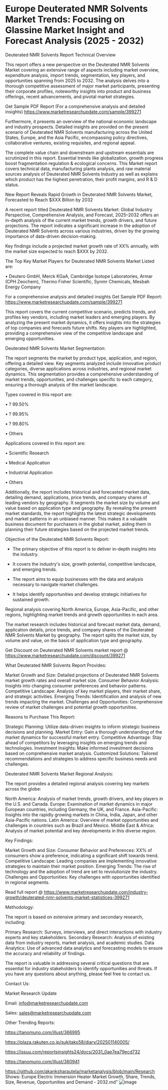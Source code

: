 # Europe Deuterated NMR Solvents Market Trends: Focusing on Glassine Market Insight and Forecast Analysis (2025 - 2032)
Deuterated NMR Solvents Report Technical Overview

This report offers a new perspective on the Deuterated NMR Solvents Market covering an extensive range of aspects including market overview, expenditure analysis, import trends, segmentation, key players, and opportunities spanning from 2025 to 2032. The analysis delves into a thorough competitive assessment of major market participants, presenting their corporate profiles, noteworthy insights into product and business offerings, recent advancements, and pivotal market strategies.

Get Sample PDF Report (For a comprehensive analysis and detailed insights) https://www.marketresearchupdate.com/sample/399271

Furthermore, it presents an overview of the national economic landscape and industry prospects. Detailed insights are provided on the present scenario of Deuterated NMR Solvents manufacturing across the United States, Europe, and the Asia Pacific, encompassing policy directives, collaborative ventures, existing requisites, and regional appeal.

The complete value chain and downstream and upstream essentials are scrutinized in this report. Essential trends like globalization, growth progress boost fragmentation regulation & ecological concerns. This Market report covers technical data, manufacturing plants analysis, and raw material sources analysis of Deuterated NMR Solvents Industry as well as explains which product has the highest penetration, their profit margins, and R & D status.

New Report Reveals Rapid Growth in Deuterated NMR Solvents Market, Forecasted to Reach $XXX Billion by 2032

A recent report titled Deuterated NMR Solvents Market: Global Industry Perspective, Comprehensive Analysis, and Forecast, 2025–2032 offers an in-depth analysis of the current market trends, growth drivers, and future projections. The report indicates a significant increase in the adoption of Deuterated NMR Solvents across various industries, driven by the growing importance of data-driven decision-making.

Key findings include a projected market growth rate of XX% annually, with the market size expected to reach $XXX by 2032.

The Top Key Market Players for Deuterated NMR Solvents Market Listed are:

• Deutero GmbH, Merck KGaA, Cambridge Isotope Laboratories, Armar (CPH Zeochem), Thermo Fisher Scientific, Synmr Chemicals, Mesbah Energy Company

For a comprehensive analysis and detailed insights Get Sample PDF Report: https://www.marketresearchupdate.com/sample/399271

This report covers the current competitive scenario, predicts trends, and profiles key vendors, including market leaders and emerging players. By analyzing the present market dynamics, it offers insights into the strategies of top companies and forecasts future shifts. Key players are highlighted, providing a comprehensive view of the competitive landscape and emerging opportunities.

Deuterated NMR Solvents Market Segmentation:

The report segments the market by product type, application, and region, offering a detailed view. Key segments analyzed include innovative product categories, diverse applications across industries, and regional market dynamics. This segmentation provides a comprehensive understanding of market trends, opportunities, and challenges specific to each category, ensuring a thorough analysis of the market landscape.

Types covered in this report are:

• ? 99.50%

• ? 99.95%

• ? 99.80%

• Others

Applications covered in this report are:

• Scientific Research

• Medical Application

• Industrial Application

• Others

Additionally, the report includes historical and forecasted market data, detailing demand, applications, price trends, and company shares of leading vendors by geography. It segments the market size by volume and value based on application type and geography. By revealing the present market standards, the report highlights the latest strategic developments and market patterns in an unbiased manner. This makes it a valuable business document for purchasers in the global market, aiding them in planning their future strategies based on the projected market trends.

Objective of the Deuterated NMR Solvents Report:

- The primary objective of this report is to deliver in-depth insights into the industry.

- It covers the industry's size, growth potential, competitive landscape, and emerging trends.

- The report aims to equip businesses with the data and analysis necessary to navigate market challenges.

- It helps identify opportunities and develop strategic initiatives for sustained growth.

Regional analysis covering North America, Europe, Asia-Pacific, and other regions, highlighting market trends and growth opportunities in each area.

The market research includes historical and forecast market data, demand, application details, price trends, and company shares of the Deuterated NMR Solvents Market by geography. The report splits the market size, by volume and value, on the basis of application type and geography.

Get Discount on Deuterated NMR Solvents market report @ https://www.marketresearchupdate.com/discount/399271

What Deuterated NMR Solvents Report Provides:

Market Growth and Size: Detailed projections of Deuterated NMR Solvents market growth rates and overall market size.
Consumer Behavior Analysis: Insights into changing consumer preferences and behavior patterns.
Competitive Landscape: Analysis of key market players, their market share, and strategic activities.
Emerging Trends: Identification and analysis of new trends impacting the market.
Challenges and Opportunities: Comprehensive review of market challenges and potential growth opportunities.

Reasons to Purchase This Report:

Strategic Planning: Utilize data-driven insights to inform strategic business decisions and planning.
Market Entry: Gain a thorough understanding of the market dynamics for successful market entry.
Competitive Advantage: Stay ahead of competitors by leveraging insights on emerging trends and technologies.
Investment Insights: Make informed investment decisions based on comprehensive market analysis.
Customized Solutions: Tailored recommendations and strategies to address specific business needs and challenges.

Deuterated NMR Solvents Market Regional Analysis:

The report provides a detailed regional analysis covering key markets across the globe:

North America: Analysis of market trends, growth drivers, and key players in the U.S. and Canada.
Europe: Examination of market dynamics in major European countries, including Germany, the UK, and France.
Asia-Pacific: Insights into the rapidly growing markets in China, India, Japan, and other Asia-Pacific nations.
Latin America: Overview of market opportunities and challenges in countries such as Brazil and Mexico.
Middle East & Africa: Analysis of market potential and key developments in this diverse region.

Key Findings:

Market Growth and Size:
Consumer Behavior and Preferences: XX% of consumers show a preference, indicating a significant shift towards trend.
Competitive Landscape: Leading companies are implementing innovative strategies to maintain their market position.
Emerging Trends: The rise of technology and the adoption of trend are set to revolutionize the industry.
Challenges and Opportunities: Key challenges with opportunities identified in regional segments.

Read full report @ https://www.marketresearchupdate.com/industry-growth/deuterated-nmr-solvents-market-statistices-399271

Methodology:

The report is based on extensive primary and secondary research, including:

Primary Research: Surveys, interviews, and direct interactions with industry experts and key stakeholders.
Secondary Research: Analysis of existing data from industry reports, market analysis, and academic studies.
Data Analytics: Use of advanced data analytics and forecasting models to ensure the accuracy and reliability of findings.

The report is valuable in addressing several critical questions that are essential for industry stakeholders to identify opportunities and threats. If you have any questions about anything, please feel free to contact us.

Contact Us:

Market Research Update

Email: info@marketresearchupdate.com

Sales: sales@marketresearchupdate.com

Other Trending Reports:

https://tanomuno.com/illust/366995

https://plaza.rakuten.co.jp/sukitako58/diary/202501140005/

https://issuu.com/reportsinsights24/docs/2031_0ae7ea79ecd732

https://tanomuno.com/illust/360941

https://github.com/akanksharautela/marketanalysis/blob/main/Research Shows: Europe Electric Immersion Heater Market Growth, Share, Trends, Size, Revenue, Opportunities and Demand - 2032.md"
![image](https://github.com/user-attachments/assets/07a2e609-ba3b-450d-bd14-c8f373ecc569)
